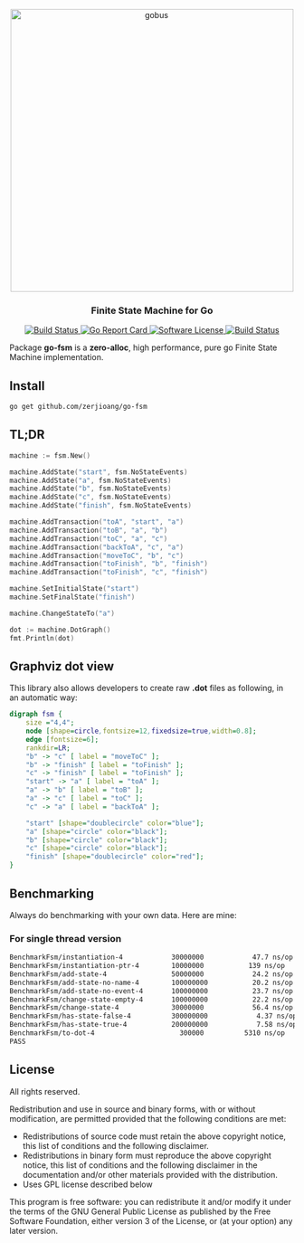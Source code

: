 <p align="center">
  <img alt="gobus" src="https://user-images.githubusercontent.com/6706342/50550075-6a896780-0c69-11e9-9938-f38e11d717ce.png" width="500px"></img>
  <h3 align="center"><b>Finite State Machine for Go</b></h3>
</p>

<p align="center">
    <a href="https://travis-ci.org/zerjioang/go-fsm">
      <img alt="Build Status" src="https://travis-ci.org/zerjioang/go-fsm.svg?branch=master">
    </a>
    <a href="https://goreportcard.com/report/github.com/zerjioang/go-fsm">
       <img alt="Go Report Card" src="https://goreportcard.com/badge/github.com/zerjioang/go-fsm">
    </a>
    <a href="https://github.com/zerjioang/go-fsm/blob/master/LICENSE">
        <img alt="Software License" src="http://img.shields.io/:license-gpl3-brightgreen.svg?style=flat-square">
    </a>
    <a href="https://godoc.org/github.com/zerjioang/go-fsm">
       <img alt="Build Status" src="https://godoc.org/github.com/zerjioang/go-fsm?status.svg">
    </a>
</p>

Package **go-fsm** is a **zero-alloc**, high performance, pure go Finite State Machine implementation.

## Install

```bash
go get github.com/zerjioang/go-fsm
```

## TL;DR

```go
machine := fsm.New()

machine.AddState("start", fsm.NoStateEvents)
machine.AddState("a", fsm.NoStateEvents)
machine.AddState("b", fsm.NoStateEvents)
machine.AddState("c", fsm.NoStateEvents)
machine.AddState("finish", fsm.NoStateEvents)

machine.AddTransaction("toA", "start", "a")
machine.AddTransaction("toB", "a", "b")
machine.AddTransaction("toC", "a", "c")
machine.AddTransaction("backToA", "c", "a")
machine.AddTransaction("moveToC", "b", "c")
machine.AddTransaction("toFinish", "b", "finish")
machine.AddTransaction("toFinish", "c", "finish")

machine.SetInitialState("start")
machine.SetFinalState("finish")

machine.ChangeStateTo("a")

dot := machine.DotGraph()
fmt.Println(dot)
```

## Graphviz dot view

This library also allows developers to create raw **.dot** files as following, in an automatic way:

```dot
digraph fsm {
    size ="4,4";
    node [shape=circle,fontsize=12,fixedsize=true,width=0.8];
    edge [fontsize=6];
    rankdir=LR;
    "b" -> "c" [ label = "moveToC" ];
    "b" -> "finish" [ label = "toFinish" ];
    "c" -> "finish" [ label = "toFinish" ];
    "start" -> "a" [ label = "toA" ];
    "a" -> "b" [ label = "toB" ];
    "a" -> "c" [ label = "toC" ];
    "c" -> "a" [ label = "backToA" ];

    "start" [shape="doublecircle" color="blue"];
    "a" [shape="circle" color="black"];
    "b" [shape="circle" color="black"];
    "c" [shape="circle" color="black"];
    "finish" [shape="doublecircle" color="red"];
}
```

## Benchmarking

Always do benchmarking with your own data. Here are mine:

### For single thread version

```bash
BenchmarkFsm/instantiation-4         	30000000	        47.7 ns/op	  20.95 MB/s	       0 B/op	       0 allocs/op
BenchmarkFsm/instantiation-ptr-4     	10000000	       139 ns/op	   7.15 MB/s	      96 B/op	       2 allocs/op
BenchmarkFsm/add-state-4             	50000000	        24.2 ns/op	  41.36 MB/s	       0 B/op	       0 allocs/op
BenchmarkFsm/add-state-no-name-4     	100000000	        20.2 ns/op	  49.41 MB/s	       0 B/op	       0 allocs/op
BenchmarkFsm/add-state-no-event-4    	100000000	        23.7 ns/op	  42.12 MB/s	       0 B/op	       0 allocs/op
BenchmarkFsm/change-state-empty-4    	100000000	        22.2 ns/op	  45.00 MB/s	       0 B/op	       0 allocs/op
BenchmarkFsm/change-state-4          	30000000	        56.4 ns/op	  17.72 MB/s	       0 B/op	       0 allocs/op
BenchmarkFsm/has-state-false-4       	300000000	         4.37 ns/op	 228.80 MB/s	       0 B/op	       0 allocs/op
BenchmarkFsm/has-state-true-4        	200000000	         7.58 ns/op	 131.93 MB/s	       0 B/op	       0 allocs/op
BenchmarkFsm/to-dot-4                	  300000	      5310 ns/op	   0.19 MB/s	    2210 B/op	      29 allocs/op
PASS
```

## License

All rights reserved.

Redistribution and use in source and binary forms, with or without modification, are permitted provided that the following conditions are met:

 * Redistributions of source code must retain the above copyright notice, this list of conditions and the following disclaimer.
 * Redistributions in binary form must reproduce the above copyright notice, this list of conditions and the following disclaimer in the documentation and/or other materials provided with the distribution.
 * Uses GPL license described below

This program is free software: you can redistribute it and/or modify it under the terms of the GNU General Public License as published by the Free Software Foundation, either version 3 of the License, or (at your option) any later version.
